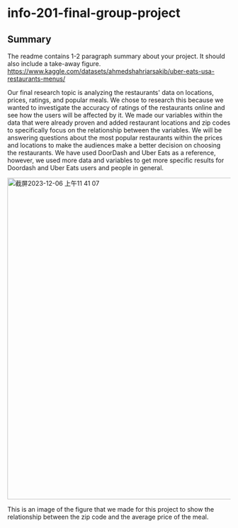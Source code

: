 # info-201-final-group-project

## Summary 
The readme contains 1-2 paragraph summary about your project. It should also include a take-away figure.
https://www.kaggle.com/datasets/ahmedshahriarsakib/uber-eats-usa-restaurants-menus/

Our final research topic is analyzing the restaurants' data on locations, prices, ratings, and popular meals. We chose to research this because we wanted to investigate the accuracy of ratings of the restaurants online and see how the users will be affected by it. We made our variables within the data that were already proven and added restaurant locations and zip codes to specifically focus on the relationship between the variables. We will be answering questions about the most popular restaurants within the prices and locations to make the audiences make a better decision on choosing the restaurants. We have used DoorDash and Uber Eats as a reference, however, we used more data and variables to get more specific results for Doordash and Uber Eats users and people in general. 

<img width="726" alt="截屏2023-12-06 上午11 41 07" src="https://github.com/chun7z/info-201-final-group-project/assets/151672358/43ad0e91-9992-4ed0-9c83-ff2a78a3fe6d">

This is an image of the figure that we made for this project to show the relationship between the zip code and the average price of the meal. 
